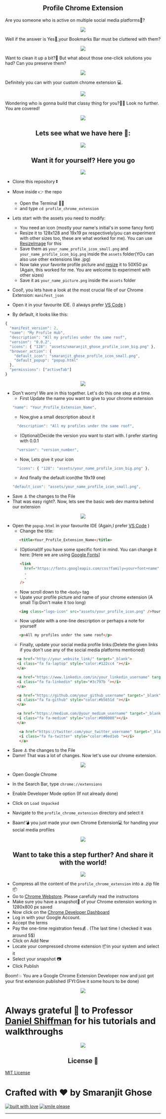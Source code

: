 <h2 align= "center"><b> Profile Chrome Extension </b></h2>

Are you someone who is active on multiple social media platforms📱?

<p align= "center"><img src="https://media.giphy.com/media/LWFXXqaSEmO7twXDxP/giphy.gif"></p>

Well if the answer is Yes💃,your Bookmarks Bar must be cluttered with them?

<p align= "center"><img src="https://media.giphy.com/media/3ELDuBKag7o8E/giphy.gif"></p>

Want to clean it up a bit?🧹 But what about those one-click solutions you had? Can you preserve them?

<p align= "center"><img src="https://media.giphy.com/media/H6JdkRnhXQaImiCYp2/giphy.gif"></p>

Definitely you can with your custom chrome extension 💻. 

<p align= "center"><img src="https://media.giphy.com/media/nFjDu1LjEADh6/giphy.gif"></p>

Wondering who is gonna build that classy thing for you?🤔🤔 Look no further. You are covered!

<p align= "center"><img src="https://media.giphy.com/media/12FfNKPlSR5k2c/giphy.gif"></p>

<h2 align= "center"><b> Lets see what we have here 👀: </b></h2>

<p align= "center"><img src="https://github.com/smaranjitghose/profile_chrome_extension/blob/master/assets/snapshot.png"></p>

<h2 align= "center"><b> Want it for yourself? Here you go </b></h2>

<p align= "center"><img src="https://media.giphy.com/media/KamhkkcTtvOJ0FCjnB/giphy.gif"></p>

- Clone this repository ⏬
- Move inside 👉 the repo 
    - Open the Terminal 👩‍💻
    - and type ```cd profile_chrome_extension```

- Lets start with the assets you need to modify:
    - You need an icon (mostly your name's initial's in some fancy font) 
    - Resize it to 128x128 and 19x19 px respectively(you can experiment with other sizes too, these are what worked for me). You can use [ResizeImage](https://resizeimage.net/) for this
    - Save them as ```your_name_profile_icon_small.png``` and ```your_name_profile_icon_big.png``` inside the ```assets``` folder(YOu can also use other extensions like .jpg)
    - Now take your favorite profile picture and [resize]((https://resizeimage.net/)) it to 50X50 px (Again, this worked for me. You are welcome to experiment with other sizes) 
    - Save it as ```your_name_picture.png``` inside the ```assets``` folder
- Cool!, you lets have a look at the most crucial file of our Chrome Extension: ```manifest_json```
- Open it in your favourite IDE. (I always prefer [VS Code](https://code.visualstudio.com/) )
- By default, it looks like this:

```js
{
  "manifest_version": 2,
  "name": "My Profile Hub",
  "description": "All my profiles under the same roof",
  "version": "0.0.2",
  "icons": { "128": "assets/smaranjit_ghose_profile_icon_big.png" },
  "browser_action": {
    "default_icon": "smaranjit_ghose_profile_icon_small.png",
    "default_popup": "popup.html"
  },
  "permissions": ["activeTab"]
}
```
<p align= "center"><img src="https://media.giphy.com/media/SqmkZ5IdwzTP2/giphy.gif"></p>

- Don't worry! We are in this together. Let's do this one step at a time.
    - First Update the name you want to give to your chrome extension
     ```js
    "name": "Your_Profile_Extension_Name",
    ```
    - Now,give a small description about it
    ```js
      "description": "All my profiles under the same roof",
    ```
    - (Optional)Decide the version you want to start with. I prefer starting with 0.0.1
    ```js
      "version": "version_number",
    ```
    - Now, Lets give it your icon
    ```js
      "icons": { "128": "assets/your_name_profile_icon_big.png" },
    ```
    - And finally the default icon(the 19x19 one)
    ```js
    "default_icon": "assets/your_name_profile_icon_small.png",
    ```
- Save ⚓ the changes to the File
- That was easy right?. Now, lets see the basic web dev mantra behind our extension

<p align= "center"><img src="https://media.giphy.com/media/3oz8xRF0v9WMAUVLNK/giphy.gif"></p>

- Open the ```popup.html``` in your favourite IDE (Again,I prefer [VS Code](https://code.visualstudio.com/) )
  - Change the title:
  ```html
     <title>Your_Profile_Extension_Name</title>
  ```
  - (Optional)If you have some specific font in mind. You can change it here: [Here we are using [Google Fonts](https://fonts.google.com/)]
    ```html
    <link
      href="https://fonts.googleapis.com/css?family=your+font+name"
      .
      .
    />
    ```
  - Now scroll down to the ```<body>``` tag
  - Upate your profile picture and name of your chrome extension (A small Tip:Don't make it too long)
  ```html
     <img class="logo-icon" src="assets/your_profile_icon.png" />Your_Chrome_Extension_Name
  ```
  - Now update with a one-line description or perhaps a note for yourself
  ```html
     <p>All my profiles under the same roof</p>
  ```
  - Finally, update your social media profile links:(Delete the given links if you don't use any of the social media platforms mentioned)
  ```html
    <a href="http://your_website_link/" target="_blank">
    <i class="fa fa-laptop" style="color:#122cc4 "></i>
    </a>
  ```
  ```html
    <a href="https://www.linkedin.com/in/your_linkedin_username" target="_blank">
    <i class="fa fa-linkedin" style="#3c797b "></i>
    </a>
  ```
  ```html
    <a href="https://github.com/your_github_username" target="_blank">
    <i class="fa fa-github" style="color:#b5651d "></i>
    </a>
  ```
  ```html
    <a href="https://medium.com/@your_medium_username" target="_blank">
    <i class="fa fa-medium" style="color:#000000"></i>
    </a>
  ```
  ```html
     <a href="https://twitter.com/your_twitter_username" target="_blank">
     <i class="fa fa-twitter" style="color:#0ed1eb "></i>
     </a>
   ```
- Save ⚓ the changes to the File 
- Damn! That was a lot of changes. Now let's use our chrome extension.

<p align= "center"><img src="https://media.giphy.com/media/WgRqTUQbqULJEq9swo/giphy.gif"></p>

   - Open Google Chrome
   - In the Search Bar, type ```chrome://extensions```
   - Enable Developer Mode option (If not already done)
   - Click on ```Load Unpacked```
   - Navigate to the ```profile_chrome_extension``` directory and select it

- Baam!💣 you just made your own Chrome Extension💻 for handling your social media profiles

<p align= "center"><img src="https://media.giphy.com/media/3o7btNa0RUYa5E7iiQ/giphy.gif"></p>

 <h2 align= "center"><b>Want to take this a step further? And share it with the world!</b></h2> 

<p align= "center"><img src="https://media.giphy.com/media/l0Exdm9UbTHAFcJi0/giphy.gif"></p>

- Compress all the content of the ```profile_chrome_extension``` into a .zip file 📦
- Go to [Chrome Webstore](https://developer.chrome.com/webstore/publish). Please carefully read the instructons
- Make sure you have a snapshot📸  of your Chrome extension working in 1280x800 px saved
- Now click on the [Chrome Developer Dashboard](https://chrome.google.com/webstore/developer/dashboard)
- Log in with your Google Account.
- Accept the terms
- Pay the one-time registration fees💰 . (The last time I checked it was around 5$)
- Click on Add New
- Locate your compressed chrome extension 📦in your system and select it
- Select your snapshot 📷
- Click Publish

Boom!💥  You are a Google Chrome Extension Developer now and just got your first extension published (FYI:Give it some hours to be done)

<p align= "center"><img src="https://media.giphy.com/media/VACYDIiciYDtu/giphy.gif"></p>

# Always grateful 🙏 to Professor [Daniel Shiffman](https://www.youtube.com/channel/UCvjgXvBlbQiydffZU7m1_aw) for his tutorials and walkthroughs

<p align= "center"><img src="https://media.giphy.com/media/AeWoyE3ZT90YM/giphy.gif"></p>

 <h2 align= "center"><b>  License 📜</b></h2>

[MIT License](https://github.com/smaranjitghose/profile_chrome_extension/blob/master/LICENSE)

# **Crafted with ❤ by Smaranjit Ghose**

[![built with love](https://forthebadge.com/images/badges/built-with-love.svg)](https://github.com/smaranjitghose) [![smile please](https://forthebadge.com/images/badges/makes-people-smile.svg)](https://github.com/smaranjitghose) 
***
